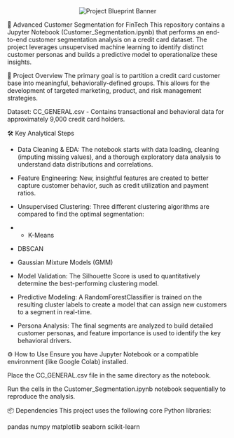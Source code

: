 <div align="center">
<img src="http://googleusercontent.com/file_content/4" alt="Project Blueprint Banner">
</div>

🚀 Advanced Customer Segmentation for FinTech
This repository contains a Jupyter Notebook (Customer_Segmentation.ipynb) that performs an end-to-end customer segmentation analysis on a credit card dataset. The project leverages unsupervised machine learning to identify distinct customer personas and builds a predictive model to operationalize these insights.

📝 Project Overview
The primary goal is to partition a credit card customer base into meaningful, behaviorally-defined groups. This allows for the development of targeted marketing, product, and risk management strategies.

Dataset: CC_GENERAL.csv - Contains transactional and behavioral data for approximately 9,000 credit card holders.

🛠️ Key Analytical Steps
* Data Cleaning & EDA: The notebook starts with data loading, cleaning (imputing missing values), and a thorough exploratory data analysis to understand data distributions and correlations.

* Feature Engineering: New, insightful features are created to better capture customer behavior, such as credit utilization and payment ratios.

* Unsupervised Clustering: Three different clustering algorithms are compared to find the optimal segmentation:

* * K-Means

* DBSCAN

* Gaussian Mixture Models (GMM)

* Model Validation: The Silhouette Score is used to quantitatively determine the best-performing clustering model.

* Predictive Modeling: A RandomForestClassifier is trained on the resulting cluster labels to create a model that can assign new customers to a segment in real-time.

* Persona Analysis: The final segments are analyzed to build detailed customer personas, and feature importance is used to identify the key behavioral drivers.

⚙️ How to Use
Ensure you have Jupyter Notebook or a compatible environment (like Google Colab) installed.

Place the CC_GENERAL.csv file in the same directory as the notebook.

Run the cells in the Customer_Segmentation.ipynb notebook sequentially to reproduce the analysis.

📦 Dependencies
This project uses the following core Python libraries:

pandas
numpy
matplotlib
seaborn
scikit-learn
